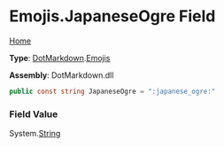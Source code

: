 # Emojis\.JapaneseOgre Field

[Home](../../../README.md)

**Type**: [DotMarkdown](../../README.md)\.[Emojis](../README.md)

**Assembly**: DotMarkdown\.dll

```csharp
public const string JapaneseOgre = ":japanese_ogre:"
```

### Field Value

System\.[String](https://docs.microsoft.com/en-us/dotnet/api/system.string)